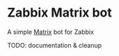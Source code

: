 # Zabbix Matrix bot

A simple [Matrix](https://matrix.org) bot for Zabbix

TODO: documentation & cleanup
